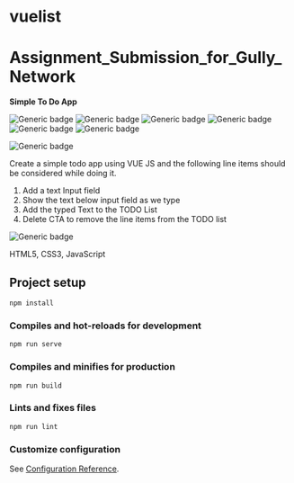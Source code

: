 # vuelist

# Assignment_Submission_for_Gully_Network

**Simple To Do App**


![Generic badge](https://img.shields.io/badge/html5-blue.svg)
![Generic badge](https://img.shields.io/badge/css3-orange.svg)
![Generic badge](https://img.shields.io/badge/javaScript-green.svg)
![Generic badge](https://img.shields.io/badge/vuejs-black.svg)
![Generic badge](https://img.shields.io/badge/git-brown.svg)
![Generic badge](https://img.shields.io/badge/heroku-green.svg)


![Generic badge](https://img.shields.io/badge/Problem_Statement:-black.svg)


Create a simple todo app using VUE JS and the following line items should be considered while doing
it.
1. Add a text Input field
2. Show the text below input field as we type
3. Add the typed Text to the TODO List
4. Delete CTA to remove the line items from the TODO list



![Generic badge](https://img.shields.io/badge/Language_Used:-blue.svg)

HTML5, CSS3, JavaScript

## Project setup
```
npm install
```

### Compiles and hot-reloads for development
```
npm run serve
```

### Compiles and minifies for production
```
npm run build
```

### Lints and fixes files
```
npm run lint
```

### Customize configuration
See [Configuration Reference](https://cli.vuejs.org/config/).
